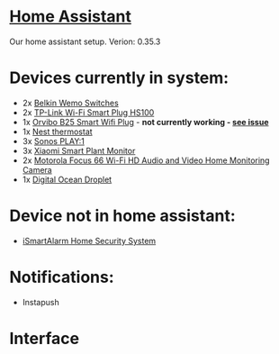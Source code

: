 # [Home Assistant](https://home-assistant.io/)

Our home assistant setup.
Verion: 0.35.3


# Devices currently in system:

- 2x [Belkin Wemo Switches](http://www.belkin.com/uk/p/P-F7C027/)
- 2x [TP-Link Wi-Fi Smart Plug HS100](http://amzn.to/2i7dRon)
- 1x [Orvibo B25 Smart Wifi Plug](http://amzn.to/2i771zr) - **not currently working - [see issue](https://github.com/macnow/homebridge-platform-orvibo/issues/2)**
- 1x [Nest thermostat](http://amzn.to/2jhCwV6)
- 3x [Sonos PLAY:1](http://amzn.to/2irkDTY)
- 3x [Xiaomi Smart Plant Monitor](http://amzn.to/2irq852)
- 2x [Motorola Focus 66 Wi-Fi HD Audio and Video Home Monitoring Camera](http://amzn.to/2i2UIFS)
- 1x [Digital Ocean Droplet](https://m.do.co/c/2b8f591b2dad)

# Device not in home assistant:

- [iSmartAlarm Home Security System](http://amzn.to/2iRQUV0)

# Notifications:

- Instapush

# Interface

